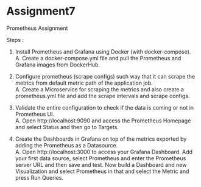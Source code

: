 # Assignment7
Prometheus Assignment

Steps :

1. Install Prometheus and Grafana using Docker (with docker-compose).<br>
A. Create a docker-compose.yml file and pull the Prometheus and Grafana images from DockerHub.

2. Configure prometheus (scrape configs) such way that it can scrape the metrics from default metric path of the application job.<br>
A. Create a Microservice for scraping the metrics and also create a prometheus.yml file and add the scrape intervals and scrape configs.

3. Validate the entire configuration to check if the data is coming or not in Prometheus UI.<br>
A. Open http://localhost:9090 and access the Prometheus Homepage and select Status and then go to Targets.

5. Create the Dashboards in Grafana on top of the metrics exported by adding the Prometheus as a Datasource.<br>
A. Open http://localhost:3000 to access your Grafana Dashboard.
   Add your first data source, select Prometheus and enter the Prometheus server URL and then save and test.
   Now build a Dashboard and new Visualization and select Prometheus in that and select the Metric and press Run Queries.

